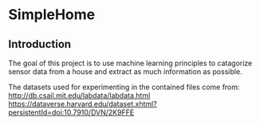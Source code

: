 # SimpleHome

## Introduction
The goal of this project is to use machine learning principles to catagorize sensor data from a house and extract as much information as possible. 

The datasets used for experimenting in the contained files come from:
http://db.csail.mit.edu/labdata/labdata.html
https://dataverse.harvard.edu/dataset.xhtml?persistentId=doi:10.7910/DVN/2K9FFE
